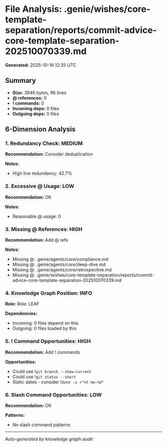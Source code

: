 # File Analysis: .genie/wishes/core-template-separation/reports/commit-advice-core-template-separation-202510070339.md

**Generated:** 2025-10-16 12:35 UTC

## Summary

- **Size:** 3946 bytes, 96 lines
- **@ references:** 0
- **! commands:** 0
- **Incoming deps:** 0 files
- **Outgoing deps:** 0 files

## 6-Dimension Analysis

### 1. Redundancy Check: MEDIUM

**Recommendation:** Consider deduplication

**Notes:**
- High line redundancy: 42.7%

### 2. Excessive @ Usage: LOW

**Recommendation:** OK

**Notes:**
- Reasonable @ usage: 0

### 3. Missing @ References: HIGH

**Recommendation:** Add @ refs

**Notes:**
- Missing @: .genie/agents/core/compliance.md
- Missing @: .genie/agents/core/deep-dive.md
- Missing @: .genie/agents/core/retrospective.md
- Missing @: .genie/wishes/core-template-separation/reports/commit-advice-core-template-separation-202510070339.md

### 4. Knowledge Graph Position: INFO

**Role:** Role: LEAF

**Dependencies:**
- Incoming: 0 files depend on this
- Outgoing: 0 files loaded by this

### 5. ! Command Opportunities: HIGH

**Recommendation:** Add ! commands

**Opportunities:**
- Could use !`git branch --show-current`
- Could use !`git status --short`
- Static dates - consider !`date -u +"%Y-%m-%d"`

### 6. Slash Command Opportunities: LOW

**Recommendation:** OK

**Patterns:**
- No slash command patterns

---

*Auto-generated by knowledge graph audit*
